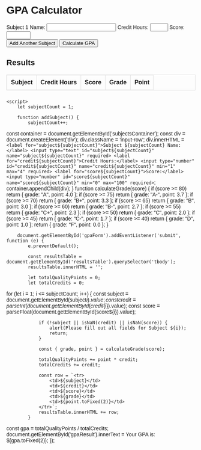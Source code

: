<!DOCTYPE html>
<html lang="en">
<head>
    <meta charset="UTF-8">
    <meta name="viewport" content="width=device-width, initial-scale=1.0">
    <title>GPA Calculator</title>
    <style>
        body {
            font-family: Arial, sans-serif;
            margin: 20px;
        }
        table {
            width: 100%;
            border-collapse: collapse;
            margin-top: 20px;
        }
        table, th, td {
            border: 1px solid #ddd;
            text-align: center;
        }
        th, td {
            padding: 10px;
               }
    </style>
</head>
<body>
    <h1>GPA Calculator</h1>
    <form id="gpaForm">
        <div id="subjectsContainer">
            <div class="input-row">
                <label for="subject1">Subject 1 Name:</label>
                <input type="text" id="subject1" name="subject1" required>
                <label for="credit1">Credit Hours:</label>
                <input type="number" id="credit1" name="credit1" min="1" max="4" required>
                <label for="score1">Score:</label>
                <input type="number" id="score1" name="score1" min="0" max="100" required>
            </div>
        </div>
        <button type="button" onclick="addSubject()">Add Another Subject</button>
        <button type="submit">Calculate GPA</button>
    </form>

 <h2>Results</h2>
    <table id="resultsTable">
        <thead>
            <tr>
                <th>Subject</th>
                <th>Credit Hours</th>
                <th>Score</th>
                <th>Grade</th>
                <th>Point</th>
            </tr>
        </thead>
        <tbody>
        </tbody>
    </table>
    <h3 id="gpaResult"></h3>

    <script>
        let subjectCount = 1;

        function addSubject() {
            subjectCount++;
 const container = document.getElementById('subjectsContainer');
            const div = document.createElement('div');
            div.className = 'input-row';
            div.innerHTML = `
                <label for="subject${subjectCount}">Subject ${subjectCount} Name:</label>
                <input type="text" id="subject${subjectCount}" name="subject${subjectCount}" required>
                <label for="credit${subjectCount}">Credit Hours:</label>
                <input type="number" id="credit${subjectCount}" name="credit${subjectCount}" min="1" max="4" required>
                <label for="score${subjectCount}">Score:</label>
                <input type="number" id="score${subjectCount}" name="score${subjectCount}" min="0" max="100" required>
            `;
            container.appendChild(div);
        }
 function calculateGrade(score) {
            if (score >= 80) return { grade: "A", point: 4.0 };
            if (score >= 75) return { grade: "A-", point: 3.7 };
            if (score >= 70) return { grade: "B+", point: 3.3 };
            if (score >= 65) return { grade: "B", point: 3.0 };
            if (score >= 60) return { grade: "B-", point: 2.7 };
            if (score >= 55) return { grade: "C+", point: 2.3 };
            if (score >= 50) return { grade: "C", point: 2.0 };
            if (score >= 45) return { grade: "C-", point: 1.7 };
            if (score >= 40) return { grade: "D", point: 1.0 };
            return { grade: "F", point: 0.0 };
        }

        document.getElementById('gpaForm').addEventListener('submit', function (e) {
            e.preventDefault();

            const resultsTable = document.getElementById('resultsTable').querySelector('tbody');
            resultsTable.innerHTML = '';

            let totalQualityPoints = 0;
            let totalCredits = 0;
  for (let i = 1; i <= subjectCount; i++) {
                const subject = document.getElementById(subject${i}).value;
                const credit = parseInt(document.getElementById(credit${i}).value);
                const score = parseFloat(document.getElementById(score${i}).value);

                if (!subject || isNaN(credit) || isNaN(score)) {
                    alert(Please fill out all fields for Subject ${i});
                    return;
                }

                const { grade, point } = calculateGrade(score);

                totalQualityPoints += point * credit;
                totalCredits += credit;

                const row = `<tr>
                    <td>${subject}</td>
                    <td>${credit}</td>
                    <td>${score}</td>
                    <td>${grade}</td>
                    <td>${point.toFixed(2)}</td>
                </tr>`;
                resultsTable.innerHTML += row;
            }
 const gpa = totalQualityPoints / totalCredits;
            document.getElementById('gpaResult').innerText = Your GPA is: ${gpa.toFixed(2)};
        });
    </script>
</body>
</html>

